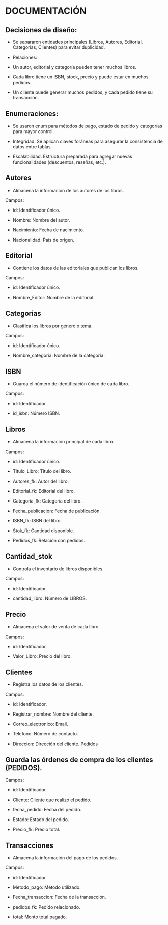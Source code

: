 # DOCUMENTACIÓN 

## Decisiones de diseño:

- Se separaron entidades principales (Libros, Autores, Editorial, Categorías, Clientes) para evitar duplicidad.

- Relaciones:

- Un autor, editorial y categoría pueden tener muchos libros.

- Cada libro tiene un ISBN, stock, precio y puede estar en muchos pedidos.

- Un cliente puede generar muchos pedidos, y cada pedido tiene su transacción.


## Enumeraciones: 

- Se usaron enum para métodos de pago, estado de pedido y categorías para mayor control.

- Integridad: Se aplican claves foráneas para asegurar la consistencia de datos entre tablas.

- Escalabilidad: Estructura preparada para agregar nuevas funcionalidades (descuentos, reseñas, etc.).

## Autores
- Almacena la información de los autores de los libros.

Campos:

- id: Identificador único.

- Nombre: Nombre del autor.

- Nacimiento: Fecha de nacimiento.

- Nacionalidad: País de origen.

## Editorial

- Contiene los datos de las editoriales que publican los libros.

Campos:

- id: Identificador único.

- Nombre_Editor: Nombre de la editorial.


## Categorias

- Clasifica los libros por género o tema.

Campos:

- id: Identificador único.

- Nombre_categoria: Nombre de la categoría.

## ISBN

- Guarda el número de identificación único de cada libro.

Campos:

- id: Identificador.

- id_isbn: Número ISBN.

## Libros

- Almacena la información principal de cada libro.

Campos:

- id: Identificador único.

- Titulo_Libro: Título del libro.

- Autores_fk: Autor del libro.

- Editorial_fk: Editorial del libro.

- Categoria_fk: Categoría del libro.

- Fecha_publicacion: Fecha de publicación.

- ISBN_fk: ISBN del libro.

- Stok_fk: Cantidad disponible.

- Pedidos_fk: Relación con pedidos.

## Cantidad_stok

- Controla el inventario de libros disponibles.

Campos:

- id: Identificador.

- cantidad_libro: Número de LIBROS.

## Precio

- Almacena el valor de venta de cada libro.

Campos:

- id: Identificador.

- Valor_Libro: Precio del libro.

## Clientes

- Registra los datos de los clientes.

Campos:

- id: Identificador.

- Registrar_nombre: Nombre del cliente.

- Correo_electronico: Email.

- Telefono: Número de contacto.

- Direccion: Dirección del cliente.
Pedidos

## Guarda las órdenes de compra de los clientes (PEDIDOS).
 
Campos:

- id: Identificador.

- Cliente: Cliente que realizó el pedido.

- fecha_pedido: Fecha del pedido.

- Estado: Estado del pedido.

- Precio_fk: Precio total.


## Transacciones

- Almacena la información del pago de los pedidos.

Campos:

- id: Identificador.

- Metodo_pago: Método utilizado.

- Fecha_transaccion: Fecha de la transacción.

- pedidos_fk: Pedido relacionado.

- total: Monto total pagado.

